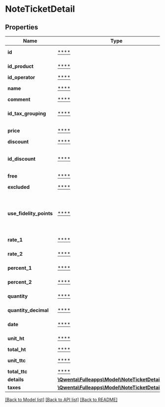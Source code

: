 # NoteTicketDetail

## Properties
Name | Type | Description | Notes
------------ | ------------- | ------------- | -------------
**id** | [****](.md) | Identifiant de la ligne détail | [optional] 
**id_product** | [****](.md) | Identifiant du produit | 
**id_operator** | [****](.md) | Opérateur | 
**name** | [****](.md) | Nom du produit | 
**comment** | [****](.md) | Commentaire | [optional] 
**id_tax_grouping** | [****](.md) | Identifiant du regroupement de taxe | 
**price** | [****](.md) | Prix unitaire du produit | 
**discount** | [****](.md) | Remise en % | [optional] 
**id_discount** | [****](.md) | Identifiant de la remise (si remise préconfigurée) | [optional] 
**free** | [****](.md) | Flag offert | [optional] 
**excluded** | [****](.md) | Flag exclu du CA | [optional] 
**use_fidelity_points** | [****](.md) | Use fidelity points (ticket must have an associated client) [FIDELITY] | [optional] 
**rate_1** | [****](.md) | Valeur du TAUX 1 | 
**rate_2** | [****](.md) | Valeur du TAUX 2 | 
**percent_1** | [****](.md) | Pourcentage du TAUX 1 | 
**percent_2** | [****](.md) | Pourcentage du TAUX 2 | 
**quantity** | [****](.md) | Quantité du produit | 
**quantity_decimal** | [****](.md) | Quantité décimale | [optional] 
**date** | [****](.md) | Date d&#x27;ajout du produit | 
**unit_ht** | [****](.md) | Prix unitaire HT | 
**total_ht** | [****](.md) | Prix total HT | 
**unit_ttc** | [****](.md) | Prix unitaire TTC | 
**total_ttc** | [****](.md) | Prix total TTC | 
**details** | [**\Qwenta\Fulleapps\Model\NoteTicketDetails**](NoteTicketDetails.md) |  | [optional] 
**taxes** | [**\Qwenta\Fulleapps\Model\NoteTicketDetailTaxes**](NoteTicketDetailTaxes.md) |  | 

[[Back to Model list]](../../README.md#documentation-for-models) [[Back to API list]](../../README.md#documentation-for-api-endpoints) [[Back to README]](../../README.md)

